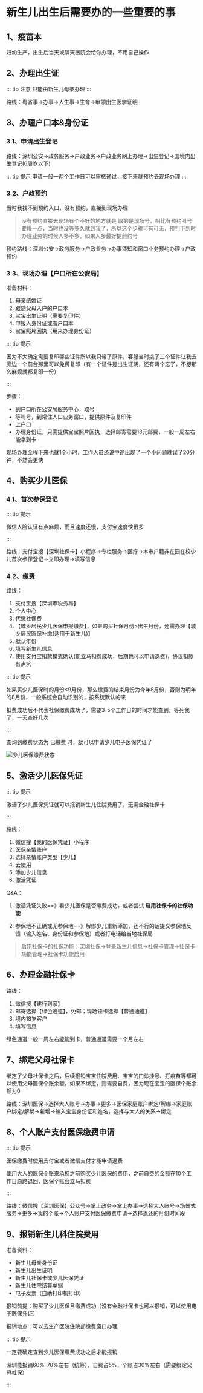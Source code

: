 # 新生儿出生后需要办的一些重要的事

## 1、疫苗本

妇幼生产，出生后当天或隔天医院会给你办理，不用自己操作

## 2、办理出生证

::: tip 注意
只能由新生儿母亲办理
:::

路线：粤省事→办事→人生事→生育→申领出生医学证明

## 3、办理户口本&身份证

### 3.1、申请出生登记

路线：深圳公安→政务服务→户政业务→户政业务网上办理→出生登记→国境内出生登记(6周岁以下)

::: tip 提示
申请一般一两个工作日可以审核通过，接下来就预约去现场办理
:::

### 3.2、户政预约

当时我找不到预约入口，没有预约，直接到现场办理

> 没有预约直接去现场有个不好的地方就是 取的是现场号，相比有预约叫号要慢一点，当时也没等多久就到我了，所以这个步骤可有可无，预判下到时办理业务的时候人多不多，如果人多最好提前约号

预约路线：深圳公安→政务服务→户政业务→办事须知和窗口业务预约办理→户政预约

### 3.3、现场办理【户口所在公安局】

准备材料：

1. 母亲结婚证
2. 跟随父母入户的户口本
3. 宝宝出生证明（需要复印件）
4. 申报人身份证或者户口本
5. 宝宝照片回执（用来办理身份证）

::: tip 提示

因为不太确定需要复印哪些证件所以我只带了原件，客服当时挑了三个证件让我去旁边一个前台那里可以免费复印（有一个证件是出生证明，还有两个忘了，不想那么麻烦就都复印一份）

:::

步骤：

- 到户口所在公安局服务中心，取号
- 等叫号，到常住人口业务窗口，提供原件及复印件
- 上户口
- 办理身份证，只需提供宝宝照片回执，选择邮寄需要18元邮费，一般一周左右能拿到卡

现场办理全程下来也就1个小时，工作人员还说中途出现了一个小问题耽误了20分钟，不然会更快

## 4、购买少儿医保

### 4.1、首次参保登记

::: tip 提示

微信人脸认证有点麻烦，而且速度还慢，支付宝速度快很多

:::

路线：支付宝搜【深圳社保卡】小程序→专栏服务→医疗→本市户籍非在园在校少儿首次参保登记→立即办理→填写信息

### 4.2、缴费

路线：

1. 支付宝搜【深圳市税务局】
2. 个人中心
3. 代缴社保费
4. 【城乡居民少儿医保申报缴费】，如果购买社保月份>出生月份，还需办理【城乡居民医保补缴(适用于新生儿)】
5. 默认年份
6. 填写新生儿信息
7. 使用支付宝扣款模式确认(能立马扣费成功，后期也可以申请退费)，协议扣款有点坑

::: tip 提示

如果买少儿医保时的月份<9月份，那么缴费的结束月份为今年8月份，否则为明年的8月份，一般系统会自动识别的，按系统默认的来

扣费成功后不代表社保缴费成功了，需要3-5个工作日的时间才能查到，等死我了，一天查好几次

:::

查询到缴费状态为 已缴费 时，就可以申请少儿电子医保凭证了

![少儿医保缴费状态](https://smallsheep-assets.oss-cn-guangzhou.aliyuncs.com/assets/202405301728542.png)

## 5、激活少儿医保凭证

::: tip 提示

激活了少儿医保凭证就可以报销新生儿住院费用了，无需金融社保卡

:::

路线：

1. 微信搜【我的医保凭证】小程序
2. 医保亲情账户
3. 选择亲情账户类型【少儿】
4. 去使用
5. 添加少儿信息
6. 激活凭证

Q&A：

1. 激活凭证失败==》看少儿医保是否缴费成功，或者尝试 **启用社保卡的社保功能**

2. 参保地不正确或无参保地==》解绑少儿重新添加，还不行的话提交参保地反馈（输入姓名、身份证和参保地）或者打电话给当地社保局

> 启用社保卡的社保功能：深圳社保→登录新生儿信息→社保卡管理→社保卡功能管理→社保卡功能启用

## 6、办理金融社保卡

路线：

1. 微信搜【建行到家】
2. 邮寄选择【绿色通道】，免邮；现场领卡选择【普通通道】
3. 境内18岁客户
4. 填写信息

绿色通道一般一周左右能能到卡，普通通道需要一个月左右

## 7、绑定父母社保卡

绑定了父母社保卡之后，后续报销宝宝住院费用、宝宝的门诊挂号、打疫苗等都可以使用父母医保个账余额，如果不绑定，则需要自费，因为现在宝宝的医保个账余额为0

路线：深圳医保→选择大人账号→办事→更多→医保家庭账户绑定/解绑→家庭账户绑定/解绑→新增→输入宝宝身份证和姓名，选择与大人的关系→绑定

## 8、个人账户支付医保缴费申请

::: tip 提示

医保缴费时使用支付宝或者微信支付才能申请退费

使用大人的医保个账来承担之前购买少儿医保的费用，之前自费的金额在10个工作日原路退回，医保个账会立马扣费

:::

路线：微信搜【深圳医保】公众号→掌上政务→掌上办事→选择大人账号→场景式服务→更多→我的个账→个人账户支付医保缴费申请→选择返还的月份时间段



## 9、报销新生儿科住院费用

准备资料：

- 新生儿母亲身份证
- 新生儿出生证明
- 新生儿社保卡或少儿医保凭证
- 新生儿住院结算单据
- 电子发票（自助打印机打印）

报销前提：购买了少儿医保且缴费成功（没有金融社保卡也可以报销，可以使用电子医保凭证）

报销地点：可以去生产医院住院部缴费窗口办理

::: tip 提示

一定要确定查到少儿医保缴费成功之后才能报销

深圳能报销60%-70%左右（统筹），自费占5%，个账占30%左右（需要绑定父母社保）

:::